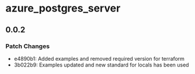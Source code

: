 # azure_postgres_server

## 0.0.2

### Patch Changes

- e4890b1: Added examples and removed required version for terraform
- 3b022b9: Examples updated and new standard for locals has been used
